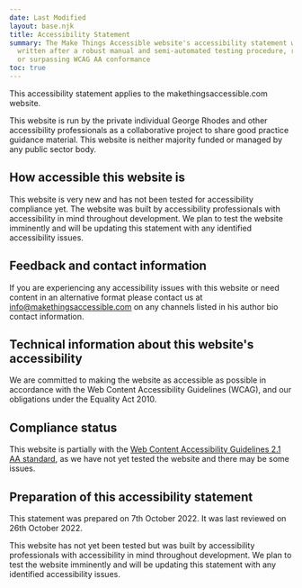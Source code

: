 ```yaml
---
date: Last Modified
layout: base.njk
title: Accessibility Statement
summary: The Make Things Accessible website's accessibility statement was
  written after a robust manual and semi-automated testing procedure, reaching
  or surpassing WCAG AA conformance
toc: true
---
```

This accessibility statement applies to the makethingsaccessible.com website.

This website is run by the private individual George Rhodes and other accessibility professionals as a collaborative project to share good practice guidance material. This website is neither majority funded or managed by any public sector body.

## How accessible this website is

This website is very new and has not been tested for accessibility compliance yet. The website was built by accessibility professionals with accessibility in mind throughout development. We plan to test the website imminently and will be updating this statement with any identified accessibility issues.

## Feedback and contact information

If you are experiencing any accessibility issues with this website or need content in an alternative format please contact us at [info@makethingsaccessible.com](mailto:info@makethingsaccessible.com) on any channels listed in his author bio contact information.

## Technical information about this website's accessibility

We are committed to making the website as accessible as possible in accordance with the Web Content Accessibility Guidelines (WCAG), and our obligations under the Equality Act 2010.

## Compliance status

This website is partially with the [Web Content Accessibility Guidelines 2.1 AA standard](https://www.allable.co.uk/research/accessibility-statements-v3), as we have not yet tested the website and there may be some issues.

## Preparation of this accessibility statement

This statement was prepared on 7th October 2022. It was last reviewed on 26th October 2022.

This website has not yet been tested but was built by accessibility professionals with accessibility in mind throughout development. We plan to test the website imminently and will be updating this statement with any identified accessibility issues.
